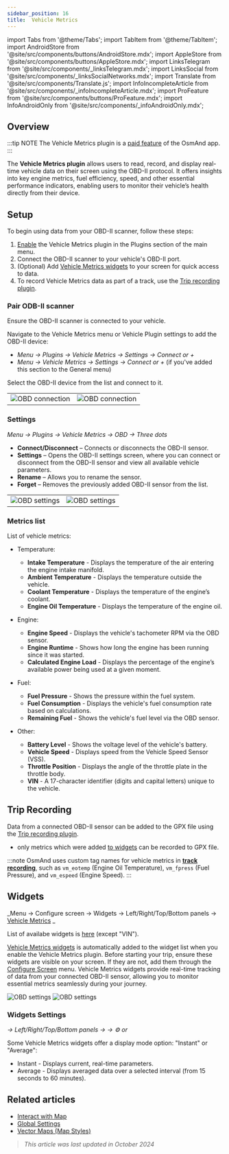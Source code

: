 ```yaml
---
sidebar_position: 16
title:  Vehicle Metrics
---
```


import Tabs from '@theme/Tabs';
import TabItem from '@theme/TabItem';
import AndroidStore from '@site/src/components/buttons/AndroidStore.mdx';
import AppleStore from '@site/src/components/buttons/AppleStore.mdx';
import LinksTelegram from '@site/src/components/_linksTelegram.mdx';
import LinksSocial from '@site/src/components/_linksSocialNetworks.mdx';
import Translate from '@site/src/components/Translate.js';
import InfoIncompleteArticle from '@site/src/components/_infoIncompleteArticle.mdx';
import ProFeature from '@site/src/components/buttons/ProFeature.mdx';
import InfoAndroidOnly from '@site/src/components/_infoAndroidOnly.mdx';

<InfoIncompleteArticle/>

## Overview

:::tip NOTE
The Vehicle Metrics plugin is a [paid feature](../purchases/index.md) of the OsmAnd app.  
:::

The **Vehicle Metrics plugin** allows users to read, record, and display real-time vehicle data on their screen using the OBD-II protocol. It offers insights into key engine metrics, fuel efficiency, speed, and other essential performance indicators, enabling users to monitor their vehicle’s health directly from their device.

## Setup

<InfoAndroidOnly/>

To begin using data from your OBD-II scanner, follow these steps:

1. [Enable](../plugins/index.md#enable--disable) the Vehicle Metrics plugin in the Plugins section of the main menu.
2. Connect the OBD-II scanner to your vehicle's OBD-II port.
3. (Optional) Add [Vehicle Metrics widgets](#widgets) to your screen for quick access to data.
4. To record Vehicle Metrics data as part of a track, use the [Trip recording plugin](#trip-recording).


### Pair ODB-II scanner

Ensure the OBD-II scanner is connected to your vehicle.

Navigate to the Vehicle Metrics menu or Vehicle Plugin settings to add the OBD-II device:

- _Menu → Plugins → Vehicle Metrics → Settings → Connect or +_
- _Menu → Vehicle Metrics → Settings → Connect or +_ (if you've added this section to the General menu)

Select the OBD-II device from the list and connect to it.

|  |  |
|--|--|
|![OBD connection](@site/static/img/plugins/obd/obd_connect.png)|![OBD connection](@site/static/img/plugins/obd/obd_connect_2.png)|


### Settings

_Menu → Plugins → Vehicle Metrics → OBD → Three dots_


- **Connect/Disconnect** – Connects or disconnects the OBD-II sensor.
- **Settings** – Opens the OBD-II settings screen, where you can connect or disconnect from the OBD-II sensor and view all available vehicle parameters.
- **Rename** – Allows you to rename the sensor.
- **Forget** – Removes the previously added OBD-II sensor from the list.

|  |  |
|--|--|
|![OBD settings](@site/static/img/plugins/obd/obd_settings.png)|![OBD settings](@site/static/img/plugins/obd/obd_settings_1.png)|


### Metrics list

List of vehicle metrics:

- Temperature:
  - **Intake Temperature** - Displays the temperature of the air entering the engine intake manifold.
  - **Ambient Temperature** - Displays the temperature outside the vehicle.
  - **Coolant Temperature** - Displays the temperature of the engine’s coolant.
  - **Engine Oil Temperature** - Displays the temperature of the engine oil.

- Engine:
  - **Engine Speed** - Displays the vehicle's tachometer RPM via the OBD sensor.
  - **Engine Runtime** - Shows how long the engine has been running since it was started.
  - **Calculated Engine Load** - Displays the percentage of the engine’s available power being used at a given moment.

- Fuel:
  - **Fuel Pressure** - Shows the pressure within the fuel system.
  - **Fuel Consumption** - Displays the vehicle's fuel consumption rate based on calculations.
  - **Remaining Fuel** - Shows the vehicle's fuel level via the OBD sensor.

- Other:
  - **Battery Level** - Shows the voltage level of the vehicle's battery.
  - **Vehicle Speed** - Displays speed from the Vehicle Speed Sensor (VSS).
  - **Throttle Position** - Displays the angle of the throttle plate in the throttle body.
  - **VIN** - A 17-character identifier (digits and capital letters) unique to the vehicle.



## Trip Recording

*<Translate android="true" ids="shared_string_menu,plugins_menu_group,record_plugin_name,shared_string_settings,data_settings,record_obd_data"/>*

Data from a connected OBD-II sensor can be added to the GPX file using the [Trip recording plugin](../plugins/trip-recording.md#recording-settings).  

- only metrics which were added [to widgets](#widgets) can be recorded to GPX file.
  

:::note
OsmAnd uses custom tag names for vehicle metrics in [**track recording**](../plugins/trip-recording.md#recorded-gpx-file), such as `vm_eotemp` (Engine Oil Temperature), `vm_fpress` (Fuel Pressure), and `vm_espeed` (Engine Speed).
:::


## Widgets

_Menu → Configure screen → Widgets → Left/Right/Top/Bottom panels → [Vehicle Metrics](../widgets/info-widgets.md#vehicle-metrics-widgets) _

List of availabe widgets is [here](#metrics-list) (except "VIN").

[Vehicle Metrics widgets](../widgets/info-widgets.md#vehicle-metrics-widgets) is automatically added to the widget list when you enable the Vehicle Metrics plugin. Before starting your trip, ensure these widgets are visible on your screen. If they are not, add them through the [Configure Screen](../widgets/configure-screen.md) menu. Vehicle Metrics widgets provide real-time tracking of data from your connected OBD-II sensor, allowing you to monitor essential metrics seamlessly during your journey.

![OBD settings](@site/static/img/plugins/obd/obd_widget_1.png) ![OBD settings](@site/static/img/plugins/obd/obd_widget.png)

### Widgets Settings

*<Translate android="true" ids="shared_string_menu,map_widget_config,shared_string_widgets"/> → Left/Right/Top/Bottom panels → <Translate android="true" ids="obd_widget_group"/> → ⚙️ or <Translate android="true" ids="shared_string_settings"/>*

Some Vehicle Metrics widgets offer a display mode option: "Instant" or "Average":
- Instant - Displays current, real-time parameters.
- Average - Displays averaged data over a selected interval (from 15 seconds to 60 minutes).

## Related articles

- [Interact with Map](../../user/map/interact-with-map.md)
- [Global Settings](../../user/personal/global-settings.md)
- [Vector Maps (Map Styles)](../../user/map/vector-maps.md)

> *This article was last updated in October 2024*
